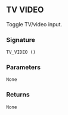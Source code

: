 ## TV VIDEO

Toggle TV/video input.


### Signature

`TV_VIDEO ()`


### Parameters

`None`


### Returns

`None
`